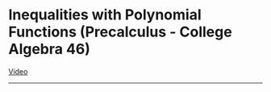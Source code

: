 # Inequalities with Polynomial Functions (Precalculus - College Algebra 46)

[Video](https://www.youtube.com/watch?v=qFJ-Mq0XcTI)

---
